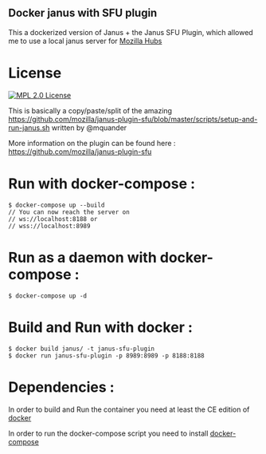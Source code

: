 ## Docker janus with SFU plugin

This a dockerized version of Janus + the Janus SFU Plugin, which allowed me to use a local janus server for [Mozilla Hubs](https://github.com/mozilla/hubs)

# License
<p>
  <a href="LICENSE.md">
    <img
    src="https://img.shields.io/badge/license-MPL-green.svg" alt="MPL 2.0 License">
  </a>
</p>

This is basically a copy/paste/split of the amazing https://github.com/mozilla/janus-plugin-sfu/blob/master/scripts/setup-and-run-janus.sh written by @mquander

More information on the plugin can be found here : https://github.com/mozilla/janus-plugin-sfu

# Run with docker-compose : 
```
$ docker-compose up --build
// You can now reach the server on 
// ws://localhost:8188 or 
// wss://localhost:8989
```


# Run as a daemon with docker-compose :
```
$ docker-compose up -d
```


# Build and Run with docker : 
```
$ docker build janus/ -t janus-sfu-plugin
$ docker run janus-sfu-plugin -p 8989:8989 -p 8188:8188
```

# Dependencies :

In order to build and Run the container you need at least the CE edition of
[docker](https://docs.docker.com/install/)

In order to run the docker-compose script you need to install 
[docker-compose](https://docs.docker.com/compose/install/)

